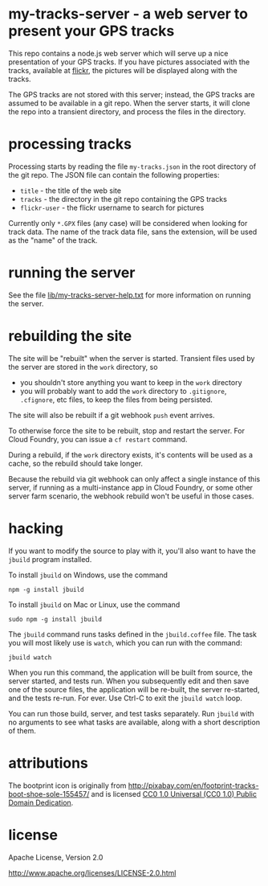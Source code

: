 my-tracks-server - a web server to present your GPS tracks
================================================================================

This repo contains a node.js web server which will serve up a nice presentation
of your GPS tracks.  If you have pictures associated with the tracks,
available at [flickr][], the pictures will be displayed
along with the tracks.

The GPS tracks are not stored with this server; instead, the GPS tracks are
assumed to be available in a git repo.  When the server starts, it will clone
the repo into a transient directory, and process the files in the directory.



processing tracks
================================================================================

Processing starts by reading the file `my-tracks.json` in the root directory
of the git repo.  The JSON file can contain the following properties:

* `title` - the title of the web site
* `tracks` - the directory in the git repo containing the GPS tracks
* `flickr-user` - the flickr username to search for pictures

Currently only `*.GPX` files (any case) will be considered when looking for
track data.  The name of the track data file, sans the extension, will be used
as the "name" of the track.



running the server
================================================================================

See the file [lib/my-tracks-server-help.txt](lib/my-tracks-server-help.txt)
for more information on running the server.



rebuilding the site
================================================================================

The site will be "rebuilt" when the server is started.  Transient files used by
the server are stored in the `work` directory, so

* you shouldn't store anything you want to keep in the `work` directory
* you will probably want to add the `work` directory to `.gitignore`, `.cfignore`,
  etc files, to keep the files from being persisted.

The site will also be rebuilt if a git webhook `push` event arrives.

To otherwise force the site to be rebuilt, stop and restart the server.  For
Cloud Foundry, you can issue a `cf restart` command.

During a rebuild, if the `work` directory exists, it's contents will be used
as a cache, so the rebuild should take longer.

Because the rebuild via git webhook can only affect a single instance of this
server, if running as a multi-instance app in Cloud Foundry, or some other
server farm scenario, the webhook rebuild won't be useful in those cases.



hacking
================================================================================

If you want to modify the source to play with it, you'll also want to have the
`jbuild` program installed.

To install `jbuild` on Windows, use the command

    npm -g install jbuild

To install `jbuild` on Mac or Linux, use the command

    sudo npm -g install jbuild

The `jbuild` command runs tasks defined in the `jbuild.coffee` file.  The
task you will most likely use is `watch`, which you can run with the
command:

    jbuild watch

When you run this command, the application will be built from source, the server
started, and tests run.  When you subsequently edit and then save one of the
source files, the application will be re-built, the server re-started, and the
tests re-run.  For ever.  Use Ctrl-C to exit the `jbuild watch` loop.

You can run those build, server, and test tasks separately.  Run `jbuild`
with no arguments to see what tasks are available, along with a short
description of them.



attributions
================================================================================

The bootprint icon is originally from
<http://pixabay.com/en/footprint-tracks-boot-shoe-sole-155457/>
and is licensed
[CC0 1.0 Universal (CC0 1.0) Public Domain Dedication](http://creativecommons.org/publicdomain/zero/1.0/deed.en).


license
================================================================================

Apache License, Version 2.0

<http://www.apache.org/licenses/LICENSE-2.0.html>

<!-- ================ -->

[flickr]:                       http://flickr.com
[flickr api key]:               https://www.flickr.com/services/apps/
[user-provided service]:        http://docs.cloudfoundry.org/devguide/services/user-provided.html
[github webooks documentation]: https://developer.github.com/webhooks/
